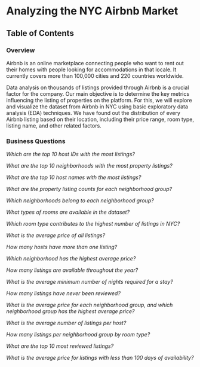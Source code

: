 # Analyzing the NYC Airbnb Market 

## Table of Contents


### Overview
Airbnb is an online marketplace connecting people who want to rent out their homes with people looking for accommodations in that locale. It currently covers more than 100,000 cities and 220 countries worldwide.

Data analysis on thousands of listings provided through Airbnb is a crucial factor for the company. Our main objective is to determine the key metrics influencing the listing of properties on the platform. For this, we will explore and visualize the dataset from Airbnb in NYC using basic exploratory data analysis (EDA) techniques. We have found out the distribution of every Airbnb listing based on their location, including their price range, room type, listing name, and other related factors.

### Business Questions
*Which are the top 10 host IDs with the most listings?*

*What are the top 10 neighborhoods with the most property listings?*

*What are the top 10 host names with the most listings?*

*What are the property listing counts for each neighborhood group?*

*Which neighborhoods belong to each neighborhood group?*

*What types of rooms are available in the dataset?*

*Which room type contributes to the highest number of listings in NYC?*

*What is the average price of all listings?*

*How many hosts have more than one listing?*

*Which neighborhood has the highest average price?*

*How many listings are available throughout the year?*

*What is the average minimum number of nights required for a stay?*

*How many listings have never been reviewed?*

*What is the average price for each neighborhood group, and which neighborhood group has the highest average price?*

*What is the average number of listings per host?*

*How many listings per neighborhood group by room type?*

*What are the top 10 most reviewed listings?*

*What is the average price for listings with less than 100 days of availability?*


